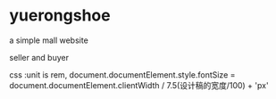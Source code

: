 # yuerongshoe

a simple mall website

seller and buyer


css :unit is rem,
document.documentElement.style.fontSize = document.documentElement.clientWidth / 7.5(设计稿的宽度/100) + 'px'
